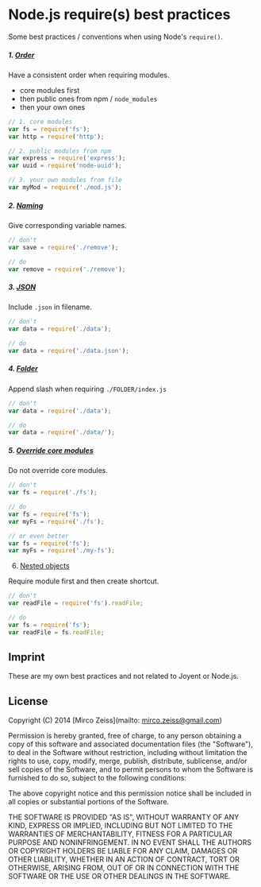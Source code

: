 
# Node.js require(s) best practices

Some best practices / conventions when using Node's `require()`.

##### 1. [Order](https://github.com/zeMirco/node-require-s--best-practices/blob/master/require-order/index.js)

Have a consistent order when requiring modules.

- core modules first
- then public ones from npm / `node_modules`
- then your own ones

```js
// 1. core modules
var fs = require('fs');
var http = require('http');

// 2. public modules from npm
var express = require('express');
var uuid = require('node-uuid');

// 3. your own modules from file
var myMod = require('./mod.js');
```
    
##### 2. [Naming](https://github.com/zeMirco/node-require-s--best-practices/blob/master/require-names/index.js)

Give corresponding variable names.

```js
// don't
var save = require('./remove');

// do
var remove = require('./remove');
```
    
##### 3. [JSON](https://github.com/zeMirco/node-require-s--best-practices/blob/master/require-json/index.js)

Include `.json` in filename.

```js
// don't
var data = require('./data');

// do
var data = require('./data.json');
```
    
##### 4. [Folder](https://github.com/zeMirco/node-require-s--best-practices/blob/master/require-folder/index.js)

Append slash when requiring `./FOLDER/index.js`

```js
// don't
var data = require('./data');

// do
var data = require('./data/');
```
    
##### 5. [Override core modules](https://github.com/zeMirco/node-require-s--best-practices/blob/master/override-core-modules/index.js)

Do not override core modules.

```js
// don't
var fs = require('./fs');

// do
var fs = require('fs');
var myFs = require('./fs');

// or even better
var fs = require('fs');
var myFs = require('./my-fs');
```
    
6. [Nested objects](https://github.com/zeMirco/node-require-s--best-practices/blob/master/require-nested-method/index.js)

Require module first and then create shortcut.

```js
// don't
var readFile = require('fs').readFile;

// do
var fs = require('fs');
var readFile = fs.readFile;
```

## Imprint

These are my own best practices and not related to Joyent or Node.js.

## License

Copyright (C) 2014 [Mirco Zeiss](mailto: mirco.zeiss@gmail.com)

Permission is hereby granted, free of charge, to any person obtaining a copy of this software and associated documentation files (the "Software"), to deal in the Software without restriction, including without limitation the rights to use, copy, modify, merge, publish, distribute, sublicense, and/or sell copies of the Software, and to permit persons to whom the Software is furnished to do so, subject to the following conditions:

The above copyright notice and this permission notice shall be included in all copies or substantial portions of the Software.

THE SOFTWARE IS PROVIDED "AS IS", WITHOUT WARRANTY OF ANY KIND, EXPRESS OR IMPLIED, INCLUDING BUT NOT LIMITED TO THE WARRANTIES OF MERCHANTABILITY, FITNESS FOR A PARTICULAR PURPOSE AND NONINFRINGEMENT. IN NO EVENT SHALL THE AUTHORS OR COPYRIGHT HOLDERS BE LIABLE FOR ANY CLAIM, DAMAGES OR OTHER LIABILITY, WHETHER IN AN ACTION OF CONTRACT, TORT OR OTHERWISE, ARISING FROM, OUT OF OR IN CONNECTION WITH THE SOFTWARE OR THE USE OR OTHER DEALINGS IN THE SOFTWARE.